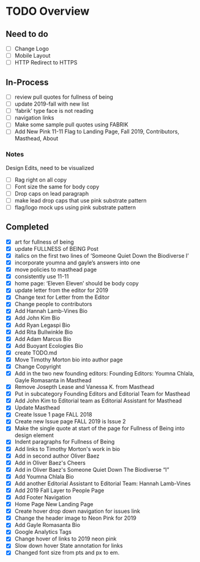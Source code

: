 # TODO Overview

## Need to do

- [ ] Change Logo
- [ ] Mobile Layout
- [ ] HTTP Redirect to HTTPS

## In-Process

- [ ] review pull quotes for fullness of being
- [ ] update 2019-fall with new list
- [ ] ‘fabrik’ type face is not reading
- [ ] navigation links
- [ ] Make some sample pull quotes using FABRIK 
- [ ] Add New Pink 11-11 Flag to Landing Page, Fall 2019, Contributors, Masthead, About

### Notes

Design Edits, need to be visualized

- [ ] Rag right on all copy 
- [ ] Font size the same for body copy
- [ ] Drop caps on lead paragraph
- [ ] make lead drop caps that use pink substrate pattern 
- [ ] flag/logo mock ups using pink substrate pattern

## Completed

- [x] art for fullness of being
- [x] update FULLNESS of BEING Post
- [x] italics on the first two lines of ‘Someone Quiet Down the Biodiverse I’
- [x] incorporate youmna and gayle’s answers into one
- [x] move policies to masthead page
- [x] consistently use 11-11
- [x] home page: ‘Eleven Eleven’ should be body copy
- [x] update letter from the editor for 2019
- [x] Change text for Letter from the Editor
- [x] Change people to contributors
- [x] Add Hannah Lamb-Vines Bio
- [x] Add John Kim Bio
- [x] Add Ryan Legaspi Bio
- [x] Add Rita Bullwinkle Bio
- [x] Add Adam Marcus Bio
- [x] Add Buoyant Ecologies Bio
- [x] create TODO.md
- [x] Move Timothy Morton bio into author page
- [x] Change Copyright
- [x] Add in the two new founding editors: Founding Editors: Youmna Chlala, Gayle Romasanta in Masthead
- [x] Remove Josepth Lease and Vanessa K. from Masthead
- [x] Put in subcategory Founding Editors and Editorial Team for Masthead
- [x] Add John Kim to Editorial team as Editorial Assistant for Masthead
- [x] Update Masthead
- [x] Create Issue 1 page FALL 2018
- [x] Create new Issue page FALL 2019 is Issue 2
- [x] Make the single quote at start of the page for Fullness of Being into design element
- [x] Indent paragraphs for Fullness of Being
- [x] Add links to Timothy Morton's work in bio
- [x] Add in second author Oliver Baez
- [x] Add in Oliver Baez's Cheers
- [x] Add in Oliver Baez's Someone Quiet Down The Biodiverse “I”
- [x] Add Youmna Chlala Bio
- [x] Add another Editorial Assistant to Editorial Team: Hannah Lamb-Vines
- [x] Add 2019 Fall Layer to People Page
- [x] Add Footer Navigation
- [x] Home Page New Landing Page
- [x] Create hover drop down navigation for issues link
- [x] Change the header image to Neon Pink for 2019
- [x] Add Gayle Romasanta Bio
- [x] Google Analytics Tags
- [x] Change hover of links to 2019 neon pink
- [x] Slow down hover State annotation for links
- [x] Changed font size from pts and px to em.
